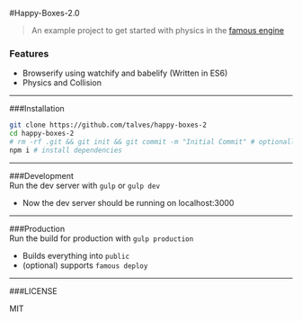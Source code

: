 #Happy-Boxes-2.0
> An example project to get started with physics in the [famous engine][1]

### Features
 - Browserify using watchify and babelify (Written in ES6)
 - Physics and Collision

---

###Installation

```bash
git clone https://github.com/talves/happy-boxes-2
cd happy-boxes-2
# rm -rf .git && git init && git commit -m "Initial Commit" # optionally reset git history
npm i # install dependencies
```

---

###Development  
 Run the dev server with ```gulp``` or ```gulp dev```

 - Now the dev server should be running on localhost:3000

---  

###Production  
 Run the build for production with ```gulp production```

 - Builds everything into `public`
 - (optional) supports `famous deploy`

---  

###LICENSE

MIT

[1]: https://github.com/Famous/engine
[2]: https://github.com/gulpjs/gulp
